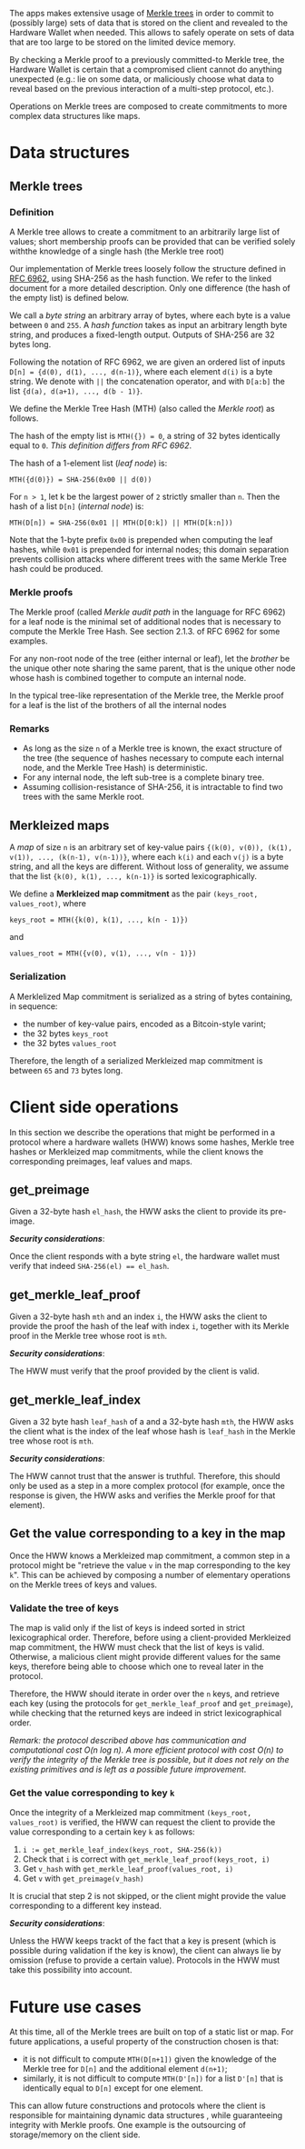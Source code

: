 
The apps makes extensive usage of [Merkle trees](https://en.wikipedia.org/wiki/Merkle_tree) in order to commit to (possibly large) sets of data that is stored on the client and revealed to the Hardware Wallet when needed. This allows to safely operate on sets of data that are too large to be stored on the limited device memory.

By checking a Merkle proof to a previously committed-to Merkle tree, the Hardware Wallet is certain that a compromised client cannot do anything unexpected (e.g.: lie on some data, or maliciously choose what data to reveal based on the previous interaction of a multi-step protocol, etc.).

Operations on Merkle trees are composed to create commitments to more complex data structures like maps.

# Data structures
## Merkle trees
### Definition

A Merkle tree allows to create a commitment to an arbitrarily large list of values; short membership proofs can be provided that can be verified solely withthe knowledge of a single hash (the Merkle tree root)

Our implementation of Merkle trees loosely follow the structure defined in [RFC 6962](https://www.rfc-editor.org/rfc/pdfrfc/rfc6962.txt.pdf), using SHA-256 as the hash function. We refer to the linked document for a more detailed description. Only one difference (the hash of the empty list) is defined below.

We call a *byte string* an arbitrary array of bytes, where each byte is a value between `0` and `255`. A *hash function* takes as input an arbitrary length byte string, and produces a fixed-length output. Outputs of SHA-256 are 32 bytes long.

Following the notation of RFC 6962, we are given an ordered list of inputs `D[n] = {d(0), d(1), ..., d(n-1)}`, where each element `d(i)` is a byte string. We denote with `||` the concatenation operator, and with `D[a:b]` the list `{d(a), d(a+1), ..., d(b - 1)}`.

We define the Merkle Tree Hash (MTH) (also called the *Merkle root*) as follows. 

The hash of the empty list is `MTH({}) = 0`, a string of 32 bytes identically equal to `0`. *This definition differs from RFC 6962*.

The hash of a 1-element list (*leaf node*) is:

    MTH({d(0)}) = SHA-256(0x00 || d(0))

For `n > 1`, let k be the largest power of `2` strictly smaller than `n`. Then the hash of a list `D[n]` (*internal node*) is:

    MTH(D[n]) = SHA-256(0x01 || MTH(D[0:k]) || MTH(D[k:n]))

Note that the 1-byte prefix `0x00` is prepended when computing the leaf hashes, while `0x01` is prepended for internal nodes; this domain separation prevents collision attacks where different trees with the same Merkle Tree hash could be produced.

### Merkle proofs

The Merkle proof (called *Merkle audit path* in the language for RFC 6962) for a leaf node is the minimal set of additional nodes that is necessary to compute the Merkle Tree Hash. See section 2.1.3. of RFC 6962 for some examples.

For any non-root node of the tree (either internal or leaf), let the *brother* be the unique other note sharing the same parent, that is the unique other node whose hash is combined together to compute an internal node.

In the typical tree-like representation of the Merkle tree, the Merkle proof for a leaf is the list of the brothers of all the internal nodes

### Remarks

- As long as the size `n` of a Merkle tree is known, the exact structure of the tree (the sequence of hashes necessary to compute each internal node, and the Merkle Tree Hash) is deterministic.
- For any internal node, the left sub-tree is a complete binary tree.
- Assuming collision-resistance of SHA-256, it is intractable to find two trees with the same Merkle root.

<!-- TODO: Size and leaf index in Merkle proof; how we use Merkle proofs -->

## Merkleized maps

A *map* of size `n` is an arbitrary set of key-value pairs `{(k(0), v(0)), (k(1), v(1)), ..., (k(n-1), v(n-1))}`, where each `k(i)` and each `v(j)` is a byte string, and all the keys are different. Without loss of generality, we assume that the list `{k(0), k(1), ..., k(n-1)}` is sorted lexicographically.

We define a **Merkleized map commitment** as the pair `(keys_root, values_root)`, where

    keys_root = MTH({k(0), k(1), ..., k(n - 1)})

and

    values_root = MTH({v(0), v(1), ..., v(n - 1)})

### Serialization

A Merklelized Map commitment is serialized as a string of bytes containing, in sequence:
- the number of key-value pairs, encoded as a Bitcoin-style varint;
- the 32 bytes `keys_root`
- the 32 bytes `values_root`

Therefore, the length of a serialized Merkleized map commitment is between `65` and `73` bytes long.

# Client side operations

In this section we describe the operations that might be performed in a protocol where a hardware wallets (HWW) knows some hashes, Merkle tree hashes or Merkleized map commitments, while the client knows the corresponding preimages, leaf values and maps.

## get_preimage

Given a 32-byte hash `el_hash`, the HWW asks the client to provide its pre-image.

***Security considerations***:

Once the client responds with a byte string `el`, the hardware wallet must verify that indeed `SHA-256(el) == el_hash`.

## get_merkle_leaf_proof

Given a 32-byte hash `mth` and an index `i`, the HWW asks the client to provide the proof the hash of the leaf with index `i`, together with its Merkle proof in the Merkle tree whose root is `mth`.

***Security considerations***:

The HWW must verify that the proof provided by the client is valid.

## get_merkle_leaf_index

Given a 32 byte hash `leaf_hash` of a and a 32-byte hash `mth`, the HWW asks the client what is the index of the leaf whose hash is `leaf_hash` in the Merkle tree whose root is `mth`.

***Security considerations***:

The HWW cannot trust that the answer is truthful. Therefore, this should only be used as a step in a more complex protocol (for example, once the response is given, the HWW asks and verifies the Merkle proof for that element).

## Get the value corresponding to a key in the map

Once the HWW knows a Merkleized map commitment, a common step in a protocol might be "retrieve the value `v` in the map corresponding to the key `k`". This can be achieved by composing a number of elementary operations on the Merkle trees of keys and values.

### Validate the tree of keys

The map is valid only if the list of keys is indeed sorted in strict lexicographical order. Therefore, before using a client-provided Merkleized map commitment, the HWW must check that the list of keys is valid. Otherwise, a malicious client might provide different values for the same keys, therefore being able to choose which one to reveal later in the protocol.

Therefore, the HWW should iterate in order over the `n` keys, and retrieve each key (using the protocols for `get_merkle_leaf_proof` and `get_preimage`), while checking that the returned keys are indeed in strict lexicographical order.

*Remark: the protocol described above has communication and computational cost O(n log n). A more efficient protocol with cost O(n) to verify the integrity of the Merkle tree is possible, but it does not rely on the existing primitives and is left as a possible future improvement*.

### Get the value corresponding to key `k`

Once the integrity of a Merkleized map commitment `(keys_root, values_root)` is verified, the HWW can request the client to provide the value corresponding to a certain key `k` as follows:

1) `i := get_merkle_leaf_index(keys_root, SHA-256(k))`
2) Check that `i` is correct with `get_merkle_leaf_proof(keys_root, i)`
3) Get `v_hash` with `get_merkle_leaf_proof(values_root, i)`
4) Get `v` with `get_preimage(v_hash)`

It is crucial that step 2 is not skipped, or the client might provide the value corresponding to a different key instead.

***Security considerations***:

Unless the HWW keeps trackt of the fact that a key is present (which is possible during validation if the key is know), the client can always lie by omission (refuse to provide a certain value). Protocols in the HWW must take this possibility into account.

# Future use cases

At this time, all of the Merkle trees are built on top of a static list or map. For future applications, a useful property of the construction chosen is that:
-  it is not difficult to compute `MTH(D[n+1])` given the knowledge of the Merkle tree for `D[n]` and the additional element `d(n+1)`;
- similarly, it is not difficult to compute `MTH(D'[n])` for a list `D'[n]` that is identically equal to `D[n]` except for one element.

This can allow future constructions and protocols where the client is responsible for maintaining dynamic data structures , while guaranteeing integrity with Merkle proofs. One example is the outsourcing of storage/memory on the client side.
